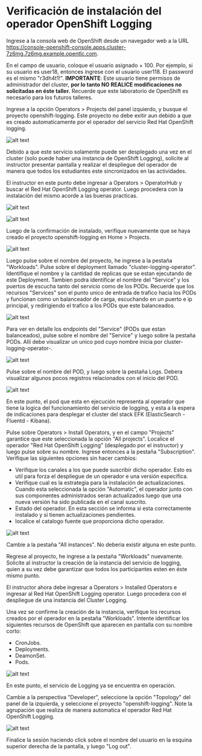 # Verificación de instalación del operador OpenShift Logging

Ingrese a la consola web de OpenShift desde un navegador web a la URL https://console-openshift-console.apps.cluster-7z6mg.7z6mg.example.opentlc.com.

En el campo de usuario, coloque el usuario asignado + 100. Por ejemplo, si su usuario es user18, entonces ingrese con el usuario user118. El password es el mismo "r3dh4t1!". **IMPORTANTE**: Este usuario tiene permisos de administrador del cluster, **por lo tanto NO REALICE modificaciones no solicitadas en éste taller.** Recuerde que este laboratorio de OpenShift es necesario para los futuros talleres.

Ingrese a la opción Operators > Projects del panel izquierdo, y busque el proyecto openshift-logging. Este proyecto no debe exitir aun debido a que es creado automaticamente por el operador del servicio Red Hat OpenShift logging.

![alt text](images/without_project.png?raw=true)

Debido a que este servicio solamente puede ser desplegado una vez en el cluster (solo puede haber una instancia de OpenShift Logging), solicite al instructor presentar pantalla y realizar el despliegue del operador de manera que todos los estudiantes este sincronizados en las actividades.

El instructor en este punto debe ingresar a Operators > OperatorHub y buscar el Red Hat OpenShift Logging operator. Luego procedera con la instalación del mismo acorde a las buenas practicas.

![alt text](images/install_operator.png?raw=true)

![alt text](images/success.png?raw=true)

Luego de la confirmación de instalado, verifique nuevamente que se haya creado el proyecto openshift-logging en Home > Projects.

![alt text](images/project.png?raw=true)

Luego pulse sobre el nombre del proyecto, he ingrese a la pestaña "Workloads". Pulse sobre el deployment llamado "cluster-logging-operator". Identifique el nombre y la cantidad de replicas que se estan ejecutando de este Deployment. Tambien podra identificar el nombre del "Service" y los puertos de escucha tanto del servicio como de los PODs. Recuerde que los recursos "Services" son el punto unico de entrada de trafico hacia los PODs y funcionan como un balanceador de carga, escuchando en un puerto e ip principal, y redirigiendo el trafico a los PODs que este balanceados.

![alt text](images/workloads.png?raw=true)

Para ver en detalle los endpoints del "Service" (PODs que estan balanceados), pulse sobre el nombre del "Service" y luego sobre la pestaña PODs. Allí debe visualizar un unico pod cuyo nombre inicia por cluster-logging-operator-.

![alt text](images/service_pods.png?raw=true)

Pulse sobre el nombre del POD, y luego sobre la pestaña Logs. Debera visualizar algunos pocos registros relacionados con el inicio del POD.

![alt text](images/logs.png?raw=true)

En este punto, el pod que esta en ejecución representa al operador que tiene la logica del funcionamiento del servicio de logging, y esta a la espera de indicaciones para desplegar el cluster del stack EFK (ElasticSearch - Fluentd - Kibana).

Pulse sobre Operators > Install Operators, y en el campo "Projects" garantice que este seleccionada la opción "All projects". Localice el operador "Red Hat OpenShift Logging" (desplegado por el instructor) y luego pulse sobre su nombre. Ingrese entonces a la pestaña "Subscription". Verifique las siguientes opciones sin hacer cambios:

* Verifique los canales a los que puede suscribir dicho operador. Esto es util para forza el despliegue de un operador e una versión especifica.
* Verifique cual es la estrategia para la instalación de actualizaciones. Cuando esta seleccionada la opción "Automatic", el operador junto con sus componentes administrados seran actualizados luego que una nueva versión ha sido publicada en el canal suscrito.
* Estado del operador. En esta sección se informa si esta correctamente instalado y si tienen actualizaciones pendientes.
* localice el catalogo fuente que proporciona dicho operador. 

![alt text](images/subs.png?raw=true)

Cambie a la pestaña "All instances". No deberia existir alguna en este punto.

Regrese al proyecto, he ingrese a la pestaña "Workloads" nuevamente. Solicite al instructor la creación de la instancia del servicio de logging, quien a su vez debe garantizar que todos los participantes esten en éste mismo punto.

El instructor ahora debe ingresar a Operators > Installed Operators e ingresar al Red Hat OpenShift Logging operator. Luego procedera con el despliegue de una instancia del Cluster Logging. 

Una vez se confirme la creación de la instancia, verifique los recursos creados por el operador en la pestaña "Workloads". Intente identificar los siguientes recursos de OpenShift que aparecen en pantalla con su nombre corto:

* CronJobs.
* Deployments.
* DeamonSet.
* Pods.

![alt text](images/resources.png?raw=true)

En este punto, el servicio de Logging ya se encuentra en operación.

Cambie a la perspectiva "Developer", seleccione la opción "Topology" del panel de la izquierda, y seleccione el proyecto "openshift-logging". Note la agrupación que realiza de manera automatica el operador Red Hat OpenShift Logging.

![alt text](images/topology.png?raw=true)

Finalice la sesión haciendo click sobre el nombre del usuario en la esquina superior derecha de la pantalla, y luego "Log out".
